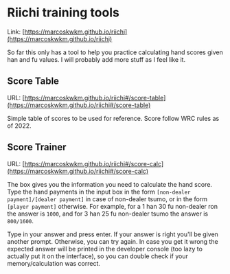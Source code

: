 # Riichi training tools

Link: [https://marcoskwkm.github.io/riichi](https://marcoskwkm.github.io/riichi)

So far this only has a tool to help you practice calculating hand scores given han and fu values. I will probably add more stuff as I feel like it.

## Score Table

URL: [https://marcoskwkm.github.io/riichi#/score-table](https://marcoskwkm.github.io/riichi#/score-table)

Simple table of scores to be used for reference. Score follow WRC rules as of 2022.

## Score Trainer

URL: [https://marcoskwkm.github.io/riichi#/score-calc](https://marcoskwkm.github.io/riichi#/score-calc)

The box gives you the information you need to calculate the hand score. Type the hand payments in the input box in the form `[non-dealer payment]/[dealer payment]` in case of non-dealer tsumo, or in the form `[player payment]` otherwise. For example, for a 1 han 30 fu non-dealer ron the answer is `1000`, and for 3 han 25 fu non-dealer tsumo the answer is `800/1600`.

Type in your answer and press enter. If your answer is right you'll be given another prompt. Otherwise, you can try again. In case you get it wrong the expected answer will be printed in the developer console (too lazy to actually put it on the interface), so you can double check if your memory/calculation was correct.
